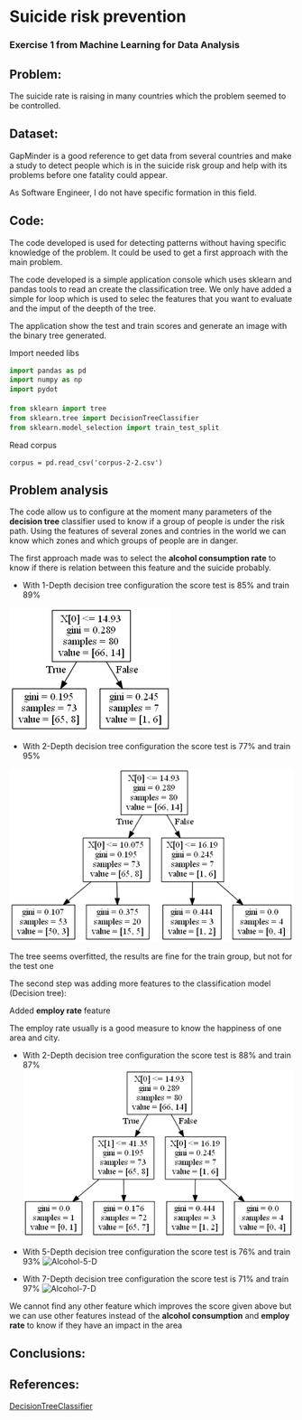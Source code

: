 # Suicide risk prevention
### Exercise 1 from Machine Learning for Data Analysis

## Problem:
The suicide rate is raising in many countries which the problem seemed to be controlled.

## Dataset:
GapMinder is a good reference to get data from several countries and make a study to detect people which is in the suicide risk group and help with its problems before one fatality could appear.

As Software Engineer, I do not have specific formation in this field.

## Code:
The code developed is used for detecting patterns without having specific knowledge of the problem. It could be used to get a first approach with the main problem.

The code developed is a simple application console which uses sklearn and pandas tools to read an create the classification 
tree. We only have added a simple for loop which is used to selec the features that you want to evaluate and the imput of the
deepth of the tree.

The application show the test and train scores and generate an image with the binary tree generated.

Import needed libs
```python
import pandas as pd
import numpy as np
import pydot

from sklearn import tree
from sklearn.tree import DecisionTreeClassifier
from sklearn.model_selection import train_test_split
```

Read corpus

```
corpus = pd.read_csv('corpus-2-2.csv')
```



## Problem analysis

The code allow us to configure at the moment many parameters of the **decision tree** classifier used to
know if a group of people is under the risk path. Using the features of several zones and contries in the world
we can know which zones and which groups of people are in danger.

The first approach made was to select the **alcohol consumption rate** to know if there is relation between  this
feature and the suicide probably.

* With 1-Depth decision tree configuration the score test is 85% and train 89%

![Alcohol-1-D](https://raw.githubusercontent.com/Duxy1996/ML-modules/master/assets/Alcohol-1-D.png)

* With 2-Depth decision tree configuration the score test is 77% and train 95%

![Alcohol-2-D](https://raw.githubusercontent.com/Duxy1996/ML-modules/master/assets/Alcohol-2-D.png)

The tree seems overfitted, the results are fine for the train group, but not for the test one

The second step was adding more features to the classification model (Decision tree):

Added **employ rate** feature

The employ rate usually is a good measure to know the happiness of one area and city.

* With 2-Depth decision tree configuration the score test is 88% and train 87%
![Alcohol-emply-2-D](https://raw.githubusercontent.com/Duxy1996/ML-modules/master/assets/Alco-emply-2-D.png)

* With 5-Depth decision tree configuration the score test is 76% and train 93%
![Alcohol-5-D]()

* With 7-Depth decision tree configuration the score test is 71% and train 97%
![Alcohol-7-D]()

We cannot find any other feature which improves the score given above but we can use other
features instead of the **alcohol consumption** and **employ rate** to know if they have an
impact in the area


## Conclusions:

## References:

[DecisionTreeClassifier](https://scikit-learn.org/stable/modules/generated/sklearn.tree.DecisionTreeClassifier.html)



